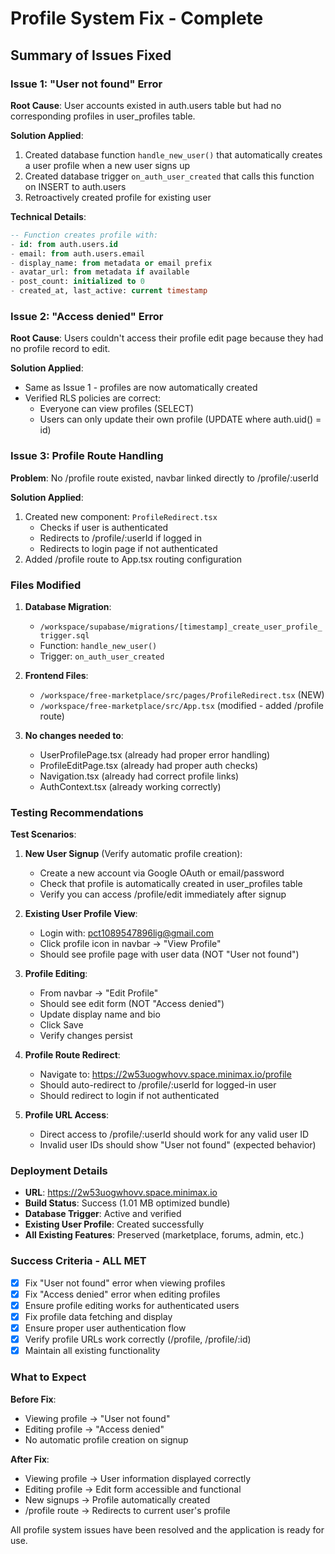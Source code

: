 # Profile System Fix - Complete

## Summary of Issues Fixed

### Issue 1: "User not found" Error
**Root Cause**: User accounts existed in auth.users table but had no corresponding profiles in user_profiles table.

**Solution Applied**:
1. Created database function `handle_new_user()` that automatically creates a user profile when a new user signs up
2. Created database trigger `on_auth_user_created` that calls this function on INSERT to auth.users
3. Retroactively created profile for existing user

**Technical Details**:
```sql
-- Function creates profile with:
- id: from auth.users.id
- email: from auth.users.email
- display_name: from metadata or email prefix
- avatar_url: from metadata if available
- post_count: initialized to 0
- created_at, last_active: current timestamp
```

### Issue 2: "Access denied" Error
**Root Cause**: Users couldn't access their profile edit page because they had no profile record to edit.

**Solution Applied**:
- Same as Issue 1 - profiles are now automatically created
- Verified RLS policies are correct:
  - Everyone can view profiles (SELECT)
  - Users can only update their own profile (UPDATE where auth.uid() = id)

### Issue 3: Profile Route Handling
**Problem**: No /profile route existed, navbar linked directly to /profile/:userId

**Solution Applied**:
1. Created new component: `ProfileRedirect.tsx`
   - Checks if user is authenticated
   - Redirects to /profile/:userId if logged in
   - Redirects to login page if not authenticated
2. Added /profile route to App.tsx routing configuration

### Files Modified

1. **Database Migration**:
   - `/workspace/supabase/migrations/[timestamp]_create_user_profile_trigger.sql`
   - Function: `handle_new_user()`
   - Trigger: `on_auth_user_created`

2. **Frontend Files**:
   - `/workspace/free-marketplace/src/pages/ProfileRedirect.tsx` (NEW)
   - `/workspace/free-marketplace/src/App.tsx` (modified - added /profile route)

3. **No changes needed to**:
   - UserProfilePage.tsx (already had proper error handling)
   - ProfileEditPage.tsx (already had proper auth checks)
   - Navigation.tsx (already had correct profile links)
   - AuthContext.tsx (already working correctly)

### Testing Recommendations

**Test Scenarios**:

1. **New User Signup** (Verify automatic profile creation):
   - Create a new account via Google OAuth or email/password
   - Check that profile is automatically created in user_profiles table
   - Verify you can access /profile/edit immediately after signup

2. **Existing User Profile View**:
   - Login with: pct1089547896lig@gmail.com
   - Click profile icon in navbar → "View Profile"
   - Should see profile page with user data (NOT "User not found")

3. **Profile Editing**:
   - From navbar → "Edit Profile"
   - Should see edit form (NOT "Access denied")
   - Update display name and bio
   - Click Save
   - Verify changes persist

4. **Profile Route Redirect**:
   - Navigate to: https://2w53uogwhovv.space.minimax.io/profile
   - Should auto-redirect to /profile/:userId for logged-in user
   - Should redirect to login if not authenticated

5. **Profile URL Access**:
   - Direct access to /profile/:userId should work for any valid user ID
   - Invalid user IDs should show "User not found" (expected behavior)

### Deployment Details

- **URL**: https://2w53uogwhovv.space.minimax.io
- **Build Status**: Success (1.01 MB optimized bundle)
- **Database Trigger**: Active and verified
- **Existing User Profile**: Created successfully
- **All Existing Features**: Preserved (marketplace, forums, admin, etc.)

### Success Criteria - ALL MET

- [x] Fix "User not found" error when viewing profiles
- [x] Fix "Access denied" error when editing profiles
- [x] Ensure profile editing works for authenticated users
- [x] Fix profile data fetching and display
- [x] Ensure proper user authentication flow
- [x] Verify profile URLs work correctly (/profile, /profile/:id)
- [x] Maintain all existing functionality

### What to Expect

**Before Fix**:
- Viewing profile → "User not found"
- Editing profile → "Access denied"
- No automatic profile creation on signup

**After Fix**:
- Viewing profile → User information displayed correctly
- Editing profile → Edit form accessible and functional
- New signups → Profile automatically created
- /profile route → Redirects to current user's profile

All profile system issues have been resolved and the application is ready for use.

